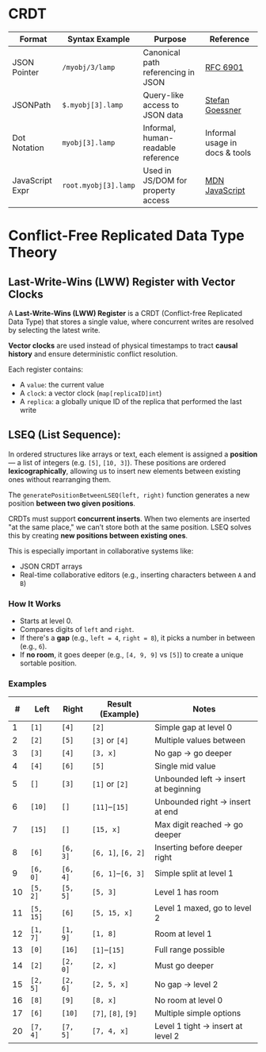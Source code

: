 # CRDT 

| Format         | Syntax Example       | Purpose                            | Reference                                                                                            |
|----------------|----------------------|------------------------------------|------------------------------------------------------------------------------------------------------|
| JSON Pointer   | `/myobj/3/lamp`      | Canonical path referencing in JSON | [RFC 6901](https://datatracker.ietf.org/doc/html/rfc6901)                                            |
| JSONPath       | `$.myobj[3].lamp`    | Query-like access to JSON data     | [Stefan Goessner](https://goessner.net/articles/JsonPath/)                                           |
| Dot Notation   | `myobj[3].lamp`      | Informal, human-readable reference | Informal usage in docs & tools                                                                       |
| JavaScript Expr| `root.myobj[3].lamp` | Used in JS/DOM for property access | [MDN JavaScript](https://developer.mozilla.org/en-US/docs/Web/JavaScript/Guide/Working_with_Objects) |


# Conflict-Free Replicated Data Type Theory
## Last-Write-Wins (LWW) Register with Vector Clocks
A **Last-Write-Wins (LWW) Register** is a CRDT (Conflict-free Replicated Data Type) that stores a single value, where concurrent writes are resolved by selecting the latest write.

**Vector clocks** are used instead of physical timestamps to tract **causal history** and ensure deterministic conflict resolution.

Each register contains:
- A `value`: the current value
- A `clock`: a vector clock (`map[replicaID]int`)
- A `replica`: a globally unique ID of the replica that performed the last write


## LSEQ (List Sequence): 
In ordered structures like arrays or text, each element is assigned a **position** — a list of integers (e.g. `[5]`, `[10, 3]`). These positions are ordered **lexicographically**, allowing us to insert new elements between existing ones without rearranging them.

The `generatePositionBetweenLSEQ(left, right)` function generates a new position **between two given positions**.

CRDTs must support **concurrent inserts**. When two elements are inserted "at the same place," we can’t store both at the same position. LSEQ solves this by creating **new positions between existing ones**.

This is especially important in collaborative systems like:
- JSON CRDT arrays
- Real-time collaborative editors (e.g., inserting characters between `A` and `B`)

### How It Works
- Starts at level 0.
- Compares digits of `left` and `right`.
- If there's a **gap** (e.g., `left = 4`, `right = 8`), it picks a number in between (e.g., `6`).
- If **no room**, it goes deeper (e.g., `[4, 9, 9]` vs `[5]`) to create a unique sortable position.

### Examples

| #  | Left        | Right       | Result (Example)    | Notes                                    |
|----|-------------|-------------|---------------------|------------------------------------------|
| 1  | `[1]`       | `[4]`       | `[2]`               | Simple gap at level 0                    |
| 2  | `[2]`       | `[5]`       | `[3]` or `[4]`      | Multiple values between                  |
| 3  | `[3]`       | `[4]`       | `[3, x]`            | No gap → go deeper                       |
| 4  | `[4]`       | `[6]`       | `[5]`               | Single mid value                         | 
| 5  | `[]`        | `[3]`       | `[1]` or `[2]`      | Unbounded left → insert at beginning     |
| 6  | `[10]`      | `[]`        | `[11]`–`[15]`       | Unbounded right → insert at end          |
| 7  | `[15]`      | `[]`        | `[15, x]`           | Max digit reached → go deeper            |
| 8  | `[6]`       | `[6, 3]`    | `[6, 1]`, `[6, 2]`  | Inserting before deeper right            |
| 9  | `[6, 0]`    | `[6, 4]`    | `[6, 1]`–`[6, 3]`   | Simple split at level 1                  |
| 10 | `[5, 2]`    | `[5, 5]`    | `[5, 3]`            | Level 1 has room                         |
| 11 | `[5, 15]`   | `[6]`       | `[5, 15, x]`        | Level 1 maxed, go to level 2             |
| 12 | `[1, 7]`    | `[1, 9]`    | `[1, 8]`            | Room at level 1                          |
| 13 | `[0]`       | `[16]`      | `[1]`–`[15]`        | Full range possible                      |
| 14 | `[2]`       | `[2, 0]`    | `[2, x]`            | Must go deeper                           |
| 15 | `[2, 5]`    | `[2, 6]`    | `[2, 5, x]`         | No gap → level 2                         |
| 16 | `[8]`       | `[9]`       | `[8, x]`            | No room at level 0                       |
| 17 | `[6]`       | `[10]`      | `[7]`, `[8]`, `[9]` | Multiple simple options                  |
| 20 | `[7, 4]`    | `[7, 5]`    | `[7, 4, x]`         | Level 1 tight → insert at level 2        |

